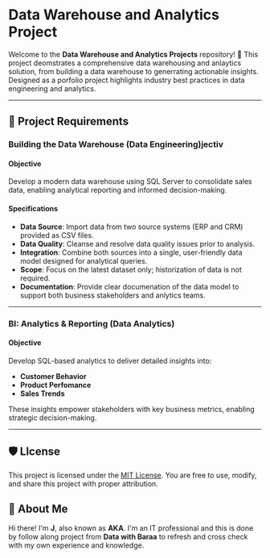 # Data Warehouse and Analytics Project

Welcome to the **Data Warehouse and Analytics Projects** repository! 🚀
This project deomstrates a comprehensive data warehousing and anlaytics solution, from building a data warehouse to generrating actionable insights. Designed as a porfolio project highlights industry best practices in data engineering and analytics.

---

## 🚀 Project Requirements

### Building the Data Warehouse (Data Engineering)jectiv

#### Objective
Develop a modern data warehouse using SQL Server to consolidate sales data, enabling analytical reporting and informed decision-making.

#### Specifications
- **Data Source**: Import data from two source systems (ERP and CRM) provided as CSV files.
- **Data Quality**: Cleanse and resolve data quality issues prior to analysis.
- **Integration**: Combine both sources into a single, user-friendly data model designed for analytical queries.
- **Scope**: Focus on the latest dataset only; historization of data is not required.
- **Documentation**: Provide clear documenation of the data model to support both business stakeholders and anlytics teams.

---

### BI: Analytics & Reporting (Data Analytics)

#### Objective
Develop SQL-based analytics to deliver detailed insights into:
- **Customer Behavior**
- **Product Perfomance**
- **Sales Trends**

These insights empower stakeholders with key business metrics, enabling strategic decision-making.

---

## 🛡️ LIcense

This project is licensed under the [MIT License](LICENSE). You are free to use, modify, and share this project with proper attribution.

## 🌟 About Me

Hi there! I'm **J**, also known as **AKA**. I'm an IT professional and this is done by follow along project from **Data with Baraa** to refresh and cross check with my own experience and knowledge.

